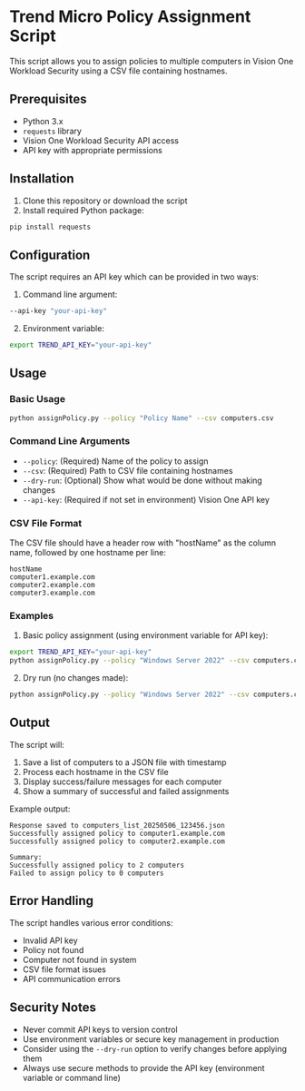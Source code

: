 # Trend Micro Policy Assignment Script

This script allows you to assign policies to multiple computers in Vision One Workload Security using a CSV file containing hostnames.

## Prerequisites

- Python 3.x
- `requests` library
- Vision One Workload Security API access
- API key with appropriate permissions

## Installation

1. Clone this repository or download the script
2. Install required Python package:
```bash
pip install requests
```

## Configuration

The script requires an API key which can be provided in two ways:

1. Command line argument:
```bash
--api-key "your-api-key"
```

2. Environment variable:
```bash
export TREND_API_KEY="your-api-key"
```

## Usage

### Basic Usage

```bash
python assignPolicy.py --policy "Policy Name" --csv computers.csv
```

### Command Line Arguments

- `--policy`: (Required) Name of the policy to assign
- `--csv`: (Required) Path to CSV file containing hostnames
- `--dry-run`: (Optional) Show what would be done without making changes
- `--api-key`: (Required if not set in environment) Vision One API key

### CSV File Format

The CSV file should have a header row with "hostName" as the column name, followed by one hostname per line:

```csv
hostName
computer1.example.com
computer2.example.com
computer3.example.com
```

### Examples

1. Basic policy assignment (using environment variable for API key):
```bash
export TREND_API_KEY="your-api-key"
python assignPolicy.py --policy "Windows Server 2022" --csv computers.csv
```

2. Dry run (no changes made):
```bash
python assignPolicy.py --policy "Windows Server 2022" --csv computers.csv --api-key "your-api-key" --dry-run
```

## Output

The script will:
1. Save a list of computers to a JSON file with timestamp
2. Process each hostname in the CSV file
3. Display success/failure messages for each computer
4. Show a summary of successful and failed assignments

Example output:
```
Response saved to computers_list_20250506_123456.json
Successfully assigned policy to computer1.example.com
Successfully assigned policy to computer2.example.com

Summary:
Successfully assigned policy to 2 computers
Failed to assign policy to 0 computers
```

## Error Handling

The script handles various error conditions:
- Invalid API key
- Policy not found
- Computer not found in system
- CSV file format issues
- API communication errors

## Security Notes

- Never commit API keys to version control
- Use environment variables or secure key management in production
- Consider using the `--dry-run` option to verify changes before applying them
- Always use secure methods to provide the API key (environment variable or command line)
